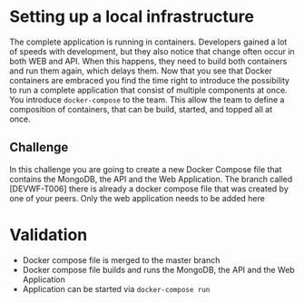 # Setting up a local infrastructure
The complete application is running in containers. Developers gained a lot of speeds with development, but they also notice that change often occur in both WEB and API. When this happens, they need to build both containers and run them again, which delays them. Now that you see that Docker containers are embraced you find the time right to introduce the possibility to run a complete application that consist of multiple components at once. You introduce `docker-compose` to the team. This allow the team to define a composition of containers, that can be build, started, and topped all at once.

## Challenge 
In this challenge you are going to create a new Docker Compose file that contains the MongoDB, the API and the Web Application. The  branch called [DEVWF-T006] there is already a docker compose file that was created by one of your peers. Only the web application needs to be added here

# Validation 
* Docker compose file is merged to the master branch
* Docker compose file builds and runs the MongoDB, the API and the Web Application
* Application can be started via `docker-compose run`

